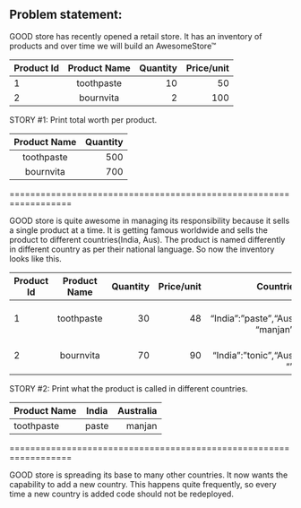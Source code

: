 Problem statement:
------------------

GOOD store has recently opened a retail store. It has an inventory of products and over time we will build an AwesomeStore™

| Product Id        | Product Name           | Quantity  | Price/unit|
| ------------- |:-------------:| -----:| ----:|
| 1 | toothpaste | 10| 50 | 2|
| 2 | bournvita      |   2 | 100|


STORY #1: Print total worth per product.

| Product Name           | Quantity  |
|:-------------:| -----:| 
| toothpaste | 500 | 
| bournvita      |   700 |


==================================================================


GOOD store is quite awesome in managing its responsibility because it sells a single product at a time. 
It is getting famous worldwide and sells the product to different countries(India, Aus).
The product is named  differently in different country as per their national language.
So now the inventory looks like this.



| Product Id | Product Name| Quantity  | Price/unit| Countries |
| ------- |:-------------:| -----:| ----:|----:|
| 1 | toothpaste | 30 | 48 | { “India”:”paste”,“Aus”: “manjan” } |                   
| 2 | bournvita |   70 | 90 | { “India”:”tonic”,“Aus”: “” } |




STORY #2: Print what the product is called in different countries.

| Product Name | India | Australia |
| ------- |:-------------:| -----:|
|toothpaste | paste | manjan |


==================================================================

GOOD store is spreading its base to many other countries. 
It now wants the capability to add a new country. This happens quite frequently, so every time a new country is added code should not be redeployed.
